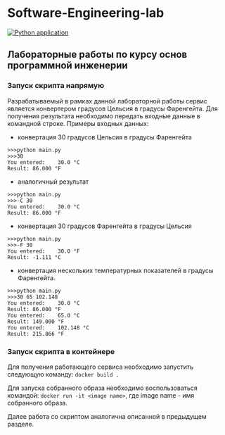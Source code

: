 # Software-Engineering-lab
[![Python application](https://github.com/nikiforovta/Software-Engineering-lab1/actions/workflows/python-app.yml/badge.svg)](https://github.com/nikiforovta/Software-Engineering-lab1/actions/workflows/python-app.yml)
## Лабораторные работы по курсу основ программной инженерии

### Запуск скрипта напрямую

Разрабатываемый в рамках данной лабораторной работы сервис является конвертером градусов Цельсия в градусы Фаренгейта.
Для получения результата необходимо передать входные данные в командной строке. Примеры входных данных:

- конвертация 30 градусов Цельсия в градусы Фаренгейта

```
>>>python main.py
>>>30
You entered:    30.0 °C
Result: 86.000 °F
 ```

- аналогичный результат

``` 
>>>python main.py
>>>-C 30
You entered:    30.0 °C
Result: 86.000 °F
```

- конвертация 30 градусов Фаренгейта в градусы Цельсия

``` 
>>>python main.py
>>>-F 30
You entered:    30.0 °F
Result: -1.111 °С
```

- конвертация нескольких температурных показателей в градусы Фаренгейта.

``` 
>>>python main.py 
>>>30 65 102.148
You entered:    30.0 °C
Result: 86.000 °F
You entered:    65.0 °C
Result: 149.000 °F
You entered:    102.148 °C
Result: 215.866 °F
``` 

### Запуск скрипта в контейнере

Для получения работающего сервиса необходимо запустить следующую команду:
```docker build .```

Для запуска собранного образа необходимо воспользоваться командой:
```docker run -it <image name>```, где image name - имя собранного образа.

Далее работа со скриптом аналогична описанной в предыдущем разделе.
